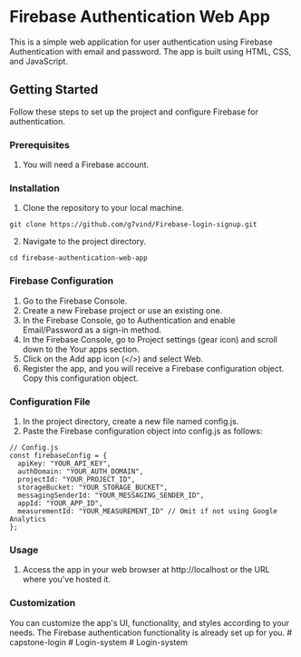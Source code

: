 # Firebase Authentication Web App
This is a simple web application for user authentication using Firebase Authentication with email and password. The app is built using HTML, CSS, and JavaScript.

## Getting Started
Follow these steps to set up the project and configure Firebase for authentication.

### Prerequisites
1. You will need a Firebase account.

### Installation
1. Clone the repository to your local machine.
```
git clone https://github.com/g7vind/Firebase-login-signup.git
```
2. Navigate to the project directory.
```
cd firebase-authentication-web-app
```
### Firebase Configuration

1. Go to the Firebase Console.
2. Create a new Firebase project or use an existing one.
3. In the Firebase Console, go to Authentication and enable Email/Password as a sign-in method.
4. In the Firebase Console, go to Project settings (gear icon) and scroll down to the Your apps section.
5. Click on the Add app icon (</>) and select Web.
6. Register the app, and you will receive a Firebase configuration object. Copy this configuration object.

### Configuration File

1. In the project directory, create a new file named config.js.
2. Paste the Firebase configuration object into config.js as follows:
```
// Config.js
const firebaseConfig = {
  apiKey: "YOUR_API_KEY",
  authDomain: "YOUR_AUTH_DOMAIN",
  projectId: "YOUR_PROJECT_ID",
  storageBucket: "YOUR_STORAGE_BUCKET",
  messagingSenderId: "YOUR_MESSAGING_SENDER_ID",
  appId: "YOUR_APP_ID",
  measurementId: "YOUR_MEASUREMENT_ID" // Omit if not using Google Analytics
};
```
### Usage
1. Access the app in your web browser at http://localhost or the URL where you've hosted it.

### Customization

You can customize the app's UI, functionality, and styles according to your needs. The Firebase authentication functionality is already set up for you.
#   c a p s t o n e - l o g i n  
 #   L o g i n - s y s t e m  
 #   L o g i n - s y s t e m  
 
